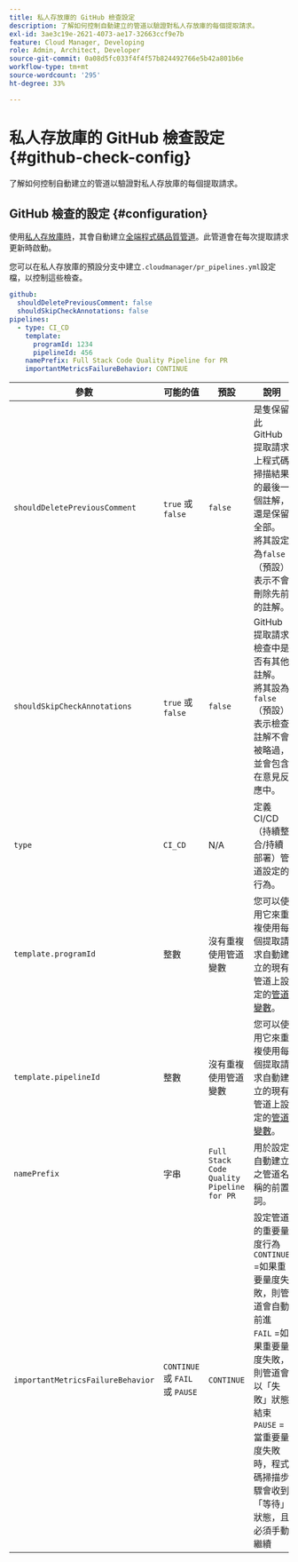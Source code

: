 ```yaml
---
title: 私人存放庫的 GitHub 檢查設定
description: 了解如何控制自動建立的管道以驗證對私人存放庫的每個提取請求。
exl-id: 3ae3c19e-2621-4073-ae17-32663ccf9e7b
feature: Cloud Manager, Developing
role: Admin, Architect, Developer
source-git-commit: 0a08d5fc033f4f4f57b824492766e5b42a801b6e
workflow-type: tm+mt
source-wordcount: '295'
ht-degree: 33%

---
```


# 私人存放庫的 GitHub 檢查設定 {#github-check-config}

了解如何控制自動建立的管道以驗證對私人存放庫的每個提取請求。

## GitHub 檢查的設定 {#configuration}

使用[私人存放庫時](private-repositories.md#using)，其會自動建立[全端程式碼品質管道](/help/implementing/cloud-manager/configuring-pipelines/introduction-ci-cd-pipelines.md)。此管道會在每次提取請求更新時啟動。

您可以在私人存放庫的預設分支中建立`.cloudmanager/pr_pipelines.yml`設定檔，以控制這些檢查。

```yaml
github:
  shouldDeletePreviousComment: false
  shouldSkipCheckAnnotations: false
pipelines:
  - type: CI_CD
    template:
      programId: 1234
      pipelineId: 456
    namePrefix: Full Stack Code Quality Pipeline for PR
    importantMetricsFailureBehavior: CONTINUE
```

| 參數 | 可能的值 | 預設 | 說明 |
| --- | --- | --- | --- |
| `shouldDeletePreviousComment` | `true` 或 `false` | `false` | 是隻保留此GitHub提取請求上程式碼掃描結果的最後一個註解，還是保留全部。 將其設定為`false` （預設）表示不會刪除先前的註解。 |
| `shouldSkipCheckAnnotations` | `true` 或 `false` | `false` | GitHub提取請求檢查中是否有其他註解。 將其設為`false` （預設）表示檢查註解不會被略過，並會包含在意見反應中。 |
| `type` | `CI_CD` | N/A | 定義CI/CD （持續整合/持續部署）管道設定的行為。 |
| `template.programId` | 整數 | 沒有重複使用管道變數 | 您可以使用它來重複使用每個提取請求自動建立的現有管道上設定的[管道變數](/help/implementing/cloud-manager/configuring-pipelines/pipeline-variables.md)。 |
| `template.pipelineId` | 整數 | 沒有重複使用管道變數 | 您可以使用它來重複使用每個提取請求自動建立的現有管道上設定的[管道變數](/help/implementing/cloud-manager/configuring-pipelines/pipeline-variables.md)。 |
| `namePrefix` | 字串 | `Full Stack Code Quality Pipeline for PR` | 用於設定自動建立之管道名稱的前置詞。 |
| `importantMetricsFailureBehavior` | `CONTINUE` 或 `FAIL` 或 `PAUSE` | `CONTINUE` | 設定管道的重要量度行為<br>`CONTINUE` =如果重要量度失敗，則管道會自動前進<br>`FAIL` =如果重要量度失敗，則管道會以「失敗」狀態結束<br>`PAUSE` =當重要量度失敗時，程式碼掃描步驟會收到「等待」狀態，且必須手動繼續 |




